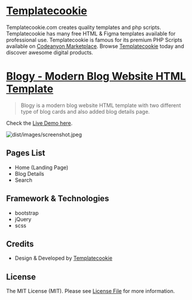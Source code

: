 # [Templatecookie](https://templatecookie.com)
Templatecookie.com creates quality templates and php scripts. Templatecookie has many free HTML & Figma templates available for professional use. Templatecookie is famous for its premium PHP Scripts available on [Codeanyon Marketplace](https://codecanyon.net/user/templatecookie). Browse [Templatecookie](https://templatecookie.com) today and discover awesome digital products.

# [Blogy - Modern Blog Website HTML Template](https://www.templatecookie.com/products)

> Blogy is a modern blog website HTML template with two different type of blog cards and also added  blog details page.

Check the [Live Demo here](https://blogy-modern-blog.netlify.app/).

![dist/images/screenshot.jpeg](screenshot.png)

## Pages List
- Home (Landing Page)
- Blog Details
- Search 

## Framework & Technologies
- bootstrap
- jQuery
- scss

## Credits
- Design & Developed by [Templatecookie](https://templatecookie.com)

## License
The MIT License (MIT). Please see [License File](LICENSE.md) for more information.
